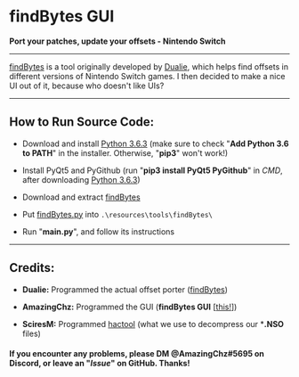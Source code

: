 # findBytes GUI
**Port your patches, update your offsets - Nintendo Switch**

---

[findBytes](https://gist.github.com/3096/ffd6d257f148aab0b74bfc50dfe43e80) is a tool originally developed by [Dualie](https://github.com/3096), which helps find offsets in different versions of Nintendo Switch games. I then decided to make a nice UI out of it, because who doesn't like UIs?

---

## How to Run Source Code:

  - Download and install [Python 3.6.3](https://www.python.org/downloads/release/python-363/) (make sure to check "**Add Python 3.6 to PATH**" in the installer. Otherwise, "**pip3**" won't work!)

  - Install PyQt5 and PyGithub (run "**pip3 install PyQt5 PyGithub**" in *CMD*, after downloading [Python 3.6.3](https://www.python.org/downloads/release/python-363/))
  
  - Download and extract [findBytes](https://gist.github.com/3096/ffd6d257f148aab0b74bfc50dfe43e80)
  
  - Put [findBytes.py](https://gist.github.com/3096/ffd6d257f148aab0b74bfc50dfe43e80) into `.\resources\tools\findBytes\`
  
  - Run "**main.py**", and follow its instructions
  
---

## Credits:

  - **Dualie:** Programmed the actual offset porter ([findBytes](https://gist.github.com/3096/ffd6d257f148aab0b74bfc50dfe43e80))

  - **AmazingChz:** Programmed the GUI (**findBytes GUI** [[this!](https://github.com/AmazingChz/findBytes-GUI/releases/latest)])

  - **SciresM:** Programmed [hactool](https://github.com/SciresM/hactool/releases/latest) (what we use to decompress our ***.NSO** files)

#### If you encounter any problems, please DM **@AmazingChz#5695** on Discord, or leave an "*Issue*" on GitHub. Thanks!
